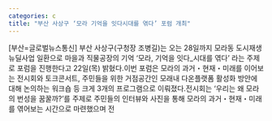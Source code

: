 ```yaml
---
categories: c
title: "부산 사상구 ‘모라 기억을 잇다시대를 엮다’ 포럼 개최"
---
```

[부산=글로벌뉴스통신] 부산 사상구(구청장 조병길)는 오는 28일까지 모라동 도시재생뉴딜사업 일환으로 마을과 직물공장의 기억 ‘모라, 기억을 잇다_시대를 엮다’ 라는 주제로 포럼을 진행한다고 22일(목) 밝혔다.이번 포럼은 모라의 과거・현재・미래를 이어보는 전시회와 토크콘서트, 주민들을 위한 거점공간인 모래내 다온플랫폼 활성화 방안에 대해 논의하는 워크숍 등 크게 3개의 프로그램으로 이뤄졌다.전시회는 ‘우리는 왜 모라의 번성을 꿈꿀까?’를 주제로 주민들의 인터뷰와 사진을 통해 모라의 과거・현재・미래를 엮어보는 시간으로 마련했으며 전